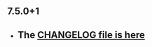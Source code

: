 ## 7.5.0+1

- ## The [CHANGELOG file is here](https://www.canardoux.xyz/tau_sound/doc/pages/flutter-sound/api/topics/changelog.html)


